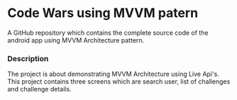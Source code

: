 # Code Wars using MVVM patern

A GitHub repository which contains the complete source code of the android app using MVVM Architecture pattern.

### Description
The project is about demonstrating MVVM Architecture using Live Api's. This project contains three screens which are search user, list of challenges and challenge details.
